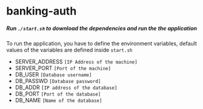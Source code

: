 # banking-auth

##### Run `./start.sh` to download the dependencies and run the the application

To run the application, you have to define the environment variables, default values of the variables are defined inside `start.sh`

- SERVER_ADDRESS    `[IP Address of the machine]`
- SERVER_PORT       `[Port of the machine]`
- DB_USER           `[Database username]`
- DB_PASSWD         `[Database password]`
- DB_ADDR           `[IP address of the database]`
- DB_PORT           `[Port of the database]`
- DB_NAME           `[Name of the database]`



